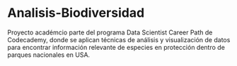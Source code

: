 # Analisis-Biodiversidad
Proyecto académcio parte del programa Data Scientist Career Path de Codecademy, donde se aplican técnicas de análisis y visualización de datos para encontrar información relevante de especies en protección dentro de parques nacionales en USA.
